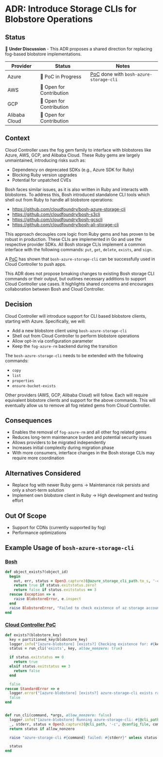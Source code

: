 # ADR: Introduce Storage CLIs for Blobstore Operations

## Status

🔄 **Under Discussion** - This ADR proposes a shared direction for replacing fog-based blobstore implementations.

| Provider     | Status                    | Notes                                                                                                   |
|--------------|---------------------------|---------------------------------------------------------------------------------------------------------|
| Azure        | 🚧 PoC in Progress        | [PoC](https://github.com/cloudfoundry/cloud_controller_ng/pull/4397) done with `bosh-azure-storage-cli` |
| AWS          | 🧭 Open for Contribution  |                                                                                                         |
| GCP          | 🧭 Open for Contribution  |                                                                                                         |
| Alibaba Cloud| 🧭 Open for Contribution  |                                                                                                         |


## Context

Cloud Controller uses the fog gem family to interface with blobstores like Azure, AWS, GCP, and Alibaba Cloud.
These Ruby gems are largely unmaintained, introducing risks such as:
* Dependency on deprecated SDKs (e.g., Azure SDK for Ruby)
* Blocking Ruby version upgrades
* Potential for unpatched CVEs

Bosh faces similar issues, as it is also written in Ruby and interacts with blobstores. To address this, Bosh introduced standalone CLI tools which shell out from Ruby to handle all blobstore operations:
- https://github.com/cloudfoundry/bosh-azure-storage-cli
- https://github.com/cloudfoundry/bosh-s3cli
- https://github.com/cloudfoundry/bosh-gcscli
- https://github.com/cloudfoundry/bosh-ali-storage-cli

This approach decouples core logic from Ruby gems and has proven to be robust in production.
These CLIs are implemented in Go and use the respective provider SDKs.
All Bosh storage CLIs implement a common interface with the following commands: `put`, `get`, `delete`, `exists`, and `sign`.

A [PoC](https://github.com/cloudfoundry/cloud_controller_ng/pull/4397) has shown that `bosh-azure-storage-cli` can be successfully used in Cloud Controller to push apps.

This ADR does not propose breaking changes to existing Bosh storage CLI commands or their output, but outlines necessary additions to support Cloud Controller use cases. It highlights shared concerns and encourages collaboration between Bosh and Cloud Controller.

## Decision

Cloud Controller will introduce support for CLI based blobstore clients, starting with Azure.
Specifically, we will:
* Add a new blobstore client using `bosh-azure-storage-cli`
* Shell out from Cloud Controller to perform blobstore operations
* Allow opt-in via configuration parameter
* Keep the `fog-azure-rm` backend during the transition

The `bosh-azure-storage-cli` needs to be extended with the following commands:
* `copy`
* `list`
* `properties`
* `ensure-bucket-exists`

Other providers (AWS, GCP, Alibaba Cloud) will follow. Each will require equivalent blobstore clients and support for the above commands.
This will eventually allow us to remove all fog related gems from Cloud Controller.

## Consequences

* Enables the removal of `fog-azure-rm` and all other fog related gems
* Reduces long-term maintenance burden and potential security issues
* Allows providers to be migrated independently
* Increases initial complexity during migration phase
* With more consumers, interface changes in the Bosh storage CLIs may require more coordination

## Alternatives Considered

* Replace fog with newer Ruby gems → Maintenance risk persists and only a short-term solution
* Implement own blobstore client in Ruby → High development and testing effort


## Out Of Scope

* Support for CDNs (currently supported by fog)
* Performance optimizations 

## Example Usage of `bosh-azure-storage-cli`

### [Bosh](https://github.com/cloudfoundry/bosh/blob/main/src/bosh-director/lib/bosh/director/blobstore/azurestoragecli_blobstore_client.rb)
```Ruby
def object_exists?(object_id)
  begin
    out, err, status = Open3.capture3(@azure_storage_cli_path.to_s, '-c', @config_file.to_s, 'exists', object_id.to_s)
    return true if status.exitstatus.zero?
    return false if status.exitstatus == 3
  rescue Exception => e
    raise BlobstoreError, e.inspect
  end
  raise BlobstoreError, "Failed to check existence of az storage account object, code #{status.exitstatus}, output: '#{out}', error: '#{err}'" unless status.success?
end
```

### [Cloud Controller PoC](https://github.com/cloudfoundry/cloud_controller_ng/pull/4397)
```Ruby
def exists?(blobstore_key)
  key = partitioned_key(blobstore_key)
  logger.info("[azure-blobstore] [exists?] Checking existence for: #{key}")
  status = run_cli('exists', key, allow_nonzero: true)

  if status.exitstatus == 0
    return true
  elsif status.exitstatus == 3
    return false
  end

  false
rescue StandardError => e
  logger.error("[azure-blobstore] [exists?] azure-storage-cli exists raised error: #{e.message} for #{key}")
  false
end


def run_cli(command, *args, allow_nonzero: false)
  logger.info("[azure-blobstore] Running azure-storage-cli: #{@cli_path} -c #{@config_file} #{command} #{args.join(' ')}")
  _, stderr, status = Open3.capture3(@cli_path, '-c', @config_file, command, *args)
  return status if allow_nonzero

  raise "azure-storage-cli #{command} failed: #{stderr}" unless status.success?

  status
end
```